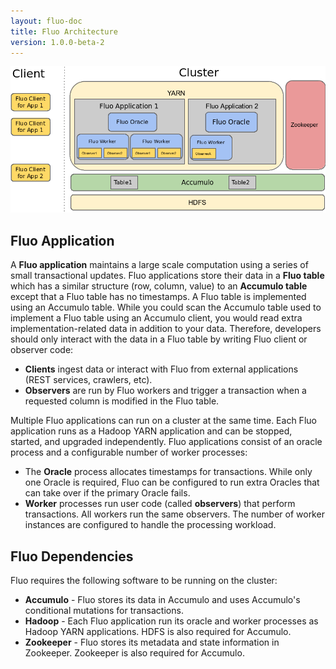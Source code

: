 ```yaml
---
layout: fluo-doc
title: Fluo Architecture
version: 1.0.0-beta-2
---
```


![fluo-architecture][1]

## Fluo Application

A **Fluo application** maintains a large scale computation using a series of small transactional
updates.  Fluo applications store their data in a **Fluo table** which has a similar structure (row, 
column, value) to an **Accumulo table** except that a Fluo table has no timestamps.  A Fluo table
is implemented using an Accumulo table.  While you could scan the Accumulo table used to implement 
a Fluo table using an Accumulo client, you would read extra implementation-related data in addition
to your data.  Therefore, developers should only interact with the data in a Fluo table by writing 
Fluo client or observer code:

 * **Clients** ingest data or interact with Fluo from external applications (REST services, crawlers, etc).
 * **Observers** are run by Fluo workers and trigger a transaction when a requested column is 
    modified in the Fluo table.

Multiple Fluo applications can run on a cluster at the same time.  Each Fluo application runs as a 
Hadoop YARN application and can be stopped, started, and upgraded independently.  Fluo applications 
consist of an oracle process and a configurable number of worker processes:

 * The **Oracle** process allocates timestamps for transactions.  While only one Oracle is required, 
   Fluo can be configured to run extra Oracles that can take over if the primary Oracle fails.
 * **Worker** processes run user code (called **observers**) that perform transactions.  All workers
   run the same observers.  The number of worker instances are configured to handle the processing 
   workload.
   
## Fluo Dependencies

Fluo requires the following software to be running on the cluster:

 * **Accumulo** - Fluo stores its data in Accumulo and uses Accumulo's conditional mutations for transactions. 
 * **Hadoop** - Each Fluo application run its oracle and worker processes as Hadoop YARN applications. 
            HDFS is also required for Accumulo.
 * **Zookeeper** - Fluo stores its metadata and state information in Zookeeper.  Zookeeper is also 
            required for Accumulo.
      
[1]: /docs/fluo/1.0.0-beta-2/resources/fluo-architecture.png
